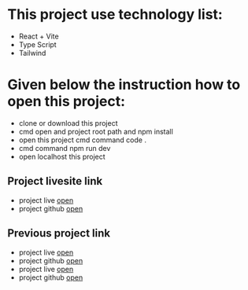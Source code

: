 # This project use technology list:

* React + Vite
* Type Script
* Tailwind

# Given below the instruction how to open this project:

* clone or download this project
* cmd open and project root path and npm install
* open this project cmd command code .
* cmd command npm run dev
* open localhost this project

## Project livesite link 

- project live [open](https://flight-booking-six.vercel.app/)
- project github [open](https://github.com/ibrahimsarder96/flightdeals)

## Previous project link

- project live [open](https://bdfashonova.firebaseapp.com/)
- project github [open](https://github.com/ibrahimsarder96/fashionova-client-side/)
- project live [open](https://weatherea.netlify.app/)
- project github [open](https://github.com/ibrahimsarder96/weather-app)
